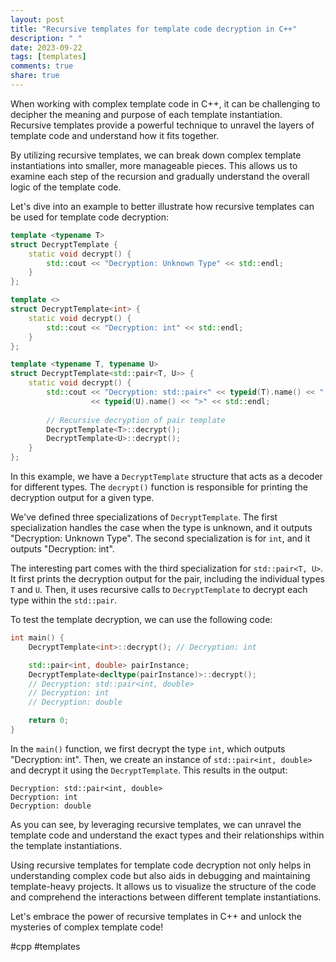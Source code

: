 ```yaml
---
layout: post
title: "Recursive templates for template code decryption in C++"
description: " "
date: 2023-09-22
tags: [templates]
comments: true
share: true
---
```


When working with complex template code in C++, it can be challenging to decipher the meaning and purpose of each template instantiation. Recursive templates provide a powerful technique to unravel the layers of template code and understand how it fits together.

By utilizing recursive templates, we can break down complex template instantiations into smaller, more manageable pieces. This allows us to examine each step of the recursion and gradually understand the overall logic of the template code.

Let's dive into an example to better illustrate how recursive templates can be used for template code decryption:

```cpp
template <typename T>
struct DecryptTemplate {
    static void decrypt() {
        std::cout << "Decryption: Unknown Type" << std::endl;
    }
};

template <>
struct DecryptTemplate<int> {
    static void decrypt() {
        std::cout << "Decryption: int" << std::endl;
    }
};

template <typename T, typename U>
struct DecryptTemplate<std::pair<T, U>> {
    static void decrypt() {
        std::cout << "Decryption: std::pair<" << typeid(T).name() << ", "
                  << typeid(U).name() << ">" << std::endl;
        
        // Recursive decryption of pair template
        DecryptTemplate<T>::decrypt();
        DecryptTemplate<U>::decrypt();
    }
};
```

In this example, we have a `DecryptTemplate` structure that acts as a decoder for different types. The `decrypt()` function is responsible for printing the decryption output for a given type.

We've defined three specializations of `DecryptTemplate`. The first specialization handles the case when the type is unknown, and it outputs "Decryption: Unknown Type". The second specialization is for `int`, and it outputs "Decryption: int".

The interesting part comes with the third specialization for `std::pair<T, U>`. It first prints the decryption output for the pair, including the individual types `T` and `U`. Then, it uses recursive calls to `DecryptTemplate` to decrypt each type within the `std::pair`.

To test the template decryption, we can use the following code:

```cpp
int main() {
    DecryptTemplate<int>::decrypt(); // Decryption: int

    std::pair<int, double> pairInstance;
    DecryptTemplate<decltype(pairInstance)>::decrypt();
    // Decryption: std::pair<int, double>
    // Decryption: int
    // Decryption: double

    return 0;
}
```

In the `main()` function, we first decrypt the type `int`, which outputs "Decryption: int". Then, we create an instance of `std::pair<int, double>` and decrypt it using the `DecryptTemplate`. This results in the output:

```
Decryption: std::pair<int, double>
Decryption: int
Decryption: double
```

As you can see, by leveraging recursive templates, we can unravel the template code and understand the exact types and their relationships within the template instantiations.

Using recursive templates for template code decryption not only helps in understanding complex code but also aids in debugging and maintaining template-heavy projects. It allows us to visualize the structure of the code and comprehend the interactions between different template instantiations.

Let's embrace the power of recursive templates in C++ and unlock the mysteries of complex template code!

#cpp #templates